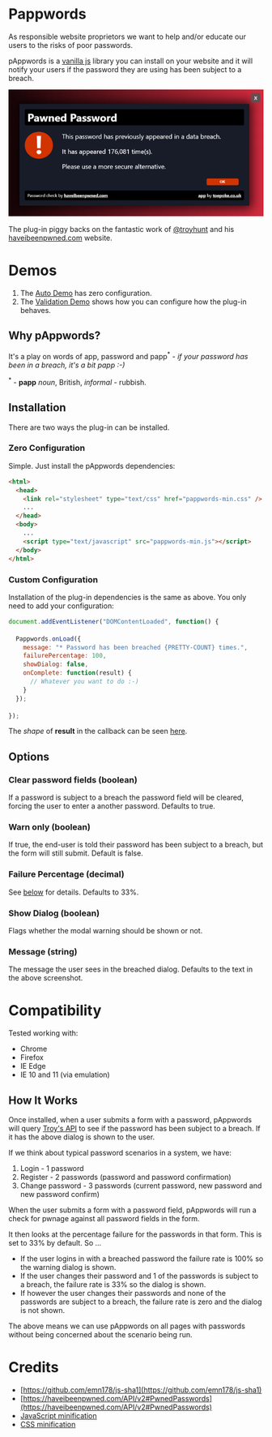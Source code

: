 
# Pappwords

As responsible website proprietors we want to help and/or educate our users to the risks of poor passwords.

pAppwords is a [vanilla js](http://vanilla-js.com/) library you can install on your website and it will notify your users if the password they
are using has been subject to a breach.

![Screenshot of pAppwords telling a user the password they used has been involved in a breach.](./docs/screenshot.png "Screenshot")

The plug-in piggy backs on the fantastic work of [@troyhunt](https://twitter.com/troyhunt) and his [haveibeenpwned.com](https://haveibeenpwned.com/) website.

# Demos

1. The [Auto Demo](https://toepoke.github.io/pAppwords/docs/auto-demo.html) has zero configuration.
2. The [Validation Demo](https://toepoke.github.io/pAppwords/docs/validation-demo.html) shows how you can configure how the plug-in behaves.

## Why pAppwords?

It's a play on words of app, password and papp<sup>*</sup> - *if your password has been in a breach, it's a bit papp :-)*

<sup>*</sup> - **papp** *noun*, British, *informal* - rubbish.

## Installation

There are two ways the plug-in can be installed.

### Zero Configuration

Simple.  Just install the pAppwords dependencies:

````html
<html>
  <head>
    <link rel="stylesheet" type="text/css" href="pappwords-min.css" />
    ...
  </head>
  <body>
    ...
    <script type="text/javascript" src="pappwords-min.js"></script>
  </body>
</html>
````

### Custom Configuration

Installation of the plug-in dependencies is the same as above.  You only need to add your configuration:

````javascript
document.addEventListener("DOMContentLoaded", function() {
			
  Pappwords.onLoad({
    message: "* Password has been breached {PRETTY-COUNT} times.",
    failurePercentage: 100,
    showDialog: false, 
    onComplete: function(result) {
      // Whatever you want to do :-)
    }
  });
			
});
````

The *shape* of **result** in the callback can be seen  [here](https://github.com/toepoke/pAppwords/blob/master/source/password-checker.js#L7).

## Options

### Clear password fields (boolean)
If a password is subject to a breach the password field will be cleared, forcing the user to enter a another password.  Defaults to true.

### Warn only (boolean)
If true, the end-user is told their password has been subject to a breach, but the form will still submit.  Default is false.

### Failure Percentage (decimal)
See [below](#how-it-works) for details.  Defaults to 33%.

### Show Dialog (boolean)
Flags whether the modal warning should be shown or not.

### Message (string)
The message the user sees in the breached dialog.  Defaults to the text in the above screenshot.

# Compatibility

Tested working with:

* Chrome
* Firefox
* IE Edge
* IE 10 and 11 (via emulation)

## How It Works

Once installed, when a user submits a form with a password, pAppwords will query [Troy's API](https://haveibeenpwned.com/API/v2#PwnedPasswords) to see if the password has been subject to a breach.  If it has the above dialog is shown to the user.

If we think about typical password scenarios in a system, we have:

1. Login - 1 password
2. Register - 2 passwords (password and password confirmation)
3. Change password - 3 passwords (current password, new password and new password confirm)

When the user submits a form with a password field, pAppwords will run a check for pwnage against all password fields in the form.

It then looks at the percentage failure for the passwords in that form.  This is set to 33% by default.  So ...

- If the user logins in with a breached password the failure rate is 100% so the warning dialog is shown.
- If the user changes their password and 1 of the passwords is subject to a breach, the failure rate is 33% so the dialog is shown.
- If however the user changes their passwords and none of the passwords are subject to a breach, the failure rate is zero and the dialog is not shown.

The above means we can use pAppwords on all pages with passwords without being concerned about the scenario being run.

# Credits

* [https://github.com/emn178/js-sha1](https://github.com/emn178/js-sha1)
* [https://haveibeenpwned.com/API/v2#PwnedPasswords](https://haveibeenpwned.com/API/v2#PwnedPasswords)
* [JavaScript minification](https://javascript-minifier.com/)
* [CSS minification](https://cssminifier.com/)


